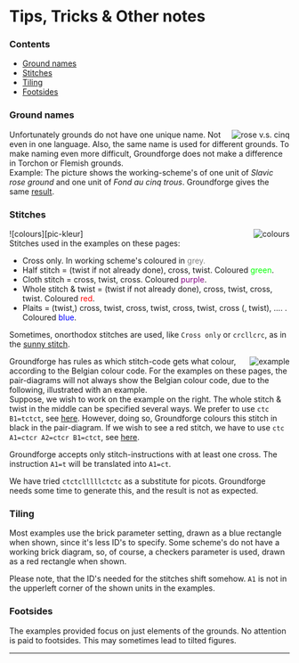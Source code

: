 <style> 
  .b-grey {background-color: white; color: grey} 
  .b-gree {background-color: white; color: lime} 
  .b-purp {background-color: white; color: purple} 
  .b-red {background-color: white; color: red} 
  .b-blue {background-color: white; color: blue} 
</style>

# Tips, Tricks & Other notes

### Contents
* [Ground names](#ground-names)
* [Stitches](#stitches)
* [Tiling](#tiling)
* [Footsides](#Footsides)

### Ground names
<img alt="rose v.s. cinq" align="right" src="https://maetempels.github.io/MAE-gf/images_wt/gf-slaaf-vierge.png"> 

Unfortunately grounds do not have one unique name. Not even in one language. Also, the same name is used for different grounds. To make naming even more difficult, Groundforge does not make a difference in Torchon or Flemish grounds.         
Example: The picture shows the working-scheme's of one unit of _Slavic rose ground_ and one unit of _Fond au cinq trous_. Groundforge gives the same [result][ex-5G].

### Stitches
<img alt="colours" align="right" src="https://maetempels.github.io/MAE-gf/images_wt/gf-kleurtjes.png">

![colours][pic-kleur]      
Stitches used in the examples on these pages:
* Cross only. In working scheme's coloured in <span class="b-grey">grey.</span>
* Half stitch = (twist if not already done), cross, twist. Coloured <span class="b-gree">green</span>.
* Cloth stitch = cross, twist, cross. Coloured <span class="b-purp">purple</span>.
* Whole stitch & twist = (twist if not already done), cross, twist, cross, twist. Coloured <span class="b-red">red</span>.
* Plaits = (twist,) cross, twist, cross, twist, cross, twist, cross (, twist), .... . Coloured <span class="b-blue">blue</span>.

Sometimes, onorthodox stitches are used, like `Cross only` or `crcllcrc`, as in the [sunny stitch][ex-sun].
    
<img alt="example" align="right" src="https://maetempels.github.io/MAE-gf/images_wt/gf-tctct.png">

Groundforge has rules as which stitch-code gets what colour, according to the Belgian colour code. For the examples on these pages, the pair-diagrams will not always show the Belgian colour code, due to the following, illustrated with an example.                    
Suppose, we wish to work on the example on the right. The whole stitch & twist in the middle can be specified several ways. We prefer to use `ctc B1=tctct`, see [here][ex-tctct]. However, doing so, Groundforge colours this stitch in black in the pair-diagram. If we wish to see a red stitch, we have to use `ctc A1=ctcr A2=ctcr B1=ctct`, see [here][ex-ctct].

Groundforge accepts only stitch-instructions with at least one cross. The instruction `A1=t` will be translated into `A1=ct`.

We have tried `ctctclllllctctc` as a substitute for picots. Groundforge needs some time to generate this, and the result is not as expected.

### Tiling
Most examples use the <span class="elem">brick</span> parameter setting, drawn as a blue rectangle when shown, since it's less ID's to specify. Some scheme's do not have a working brick diagram, so, of course, a <span class="elem">checkers</span> parameter is used, drawn as a red rectangle when shown.           

Please note, that the ID's needed for the stitches shift somehow. `A1` is not in the upperleft corner of the shown units in the examples.

### Footsides
The examples provided focus on just elements of the grounds. No attention is paid to footsides. This may sometimes lead to tilted figures.

***


[ex-sun]: https://github.com/MAETempels/MAE-gf/wiki/Marian's-patterns#sunny-stitch

[ex-tctct]: https://d-bl.github.io/GroundForge/index.html?m=88%2011%3Bbricks%3B16%3B16%3B0%3B0&s1=ctc%20B1%3Dtctct
[ex-ctct]: https://d-bl.github.io/GroundForge/index.html?m=88%2011%3Bbricks%3B16%3B16%3B0%3B0&s1=ctc%20B1%3Dctct%20A2%3Dctcr%20A1%3Dctcr
[ex-5G]: https://d-bl.github.io/GroundForge/index.html?m=5831%20-4-7%3Bbricks%3B16%3B16%3B0%3B0&s1=ct%20A1%3Dctct%20C1%3Dctct

